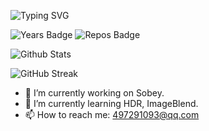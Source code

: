 ![Typing SVG](https://readme-typing-svg.herokuapp.com?color=1EABFF&size=16&vCenter=true&multiline=true&width=600&lines=If+God+can+make+natural+life%2C+man+can+create+artificial+intelligence.)

![Years Badge](https://badges.pufler.dev/years/GuardSkill)
![Repos Badge](https://badges.pufler.dev/repos/GuardSkill)

![Github Stats](https://github-readme-stats.vercel.app/api?username=GuardSkill&show_icons=true&hide_border=true&hide=contribs,prs&count_private=true&theme=gruvbox)

![GitHub Streak](http://github-readme-streak-stats.herokuapp.com?user=GuardSkill&theme=neon-dark&hide_border=true)

- 🔭 I’m currently working on Sobey.
- 🌱 I’m currently learning HDR, ImageBlend.
- 📫 How to reach me: 497291093@qq.com


<!--
**GuardSkill/GuardSkill** is a ✨ _special_ ✨ repository because its `README.md` (this file) appears on your GitHub profile.

Here are some ideas to get you started:

- 🔭 I’m currently working on ...
- 🌱 I’m currently learning ...
- 👯 I’m looking to collaborate on ...
- 🤔 I’m looking for help with ...
- 💬 Ask me about ...
- 📫 How to reach me: ...
- 😄 Pronouns: ...
- ⚡ Fun fact: ...
-->
